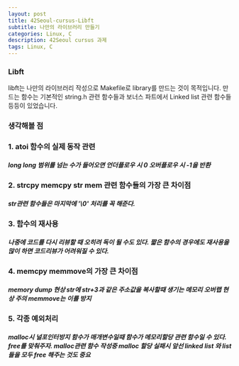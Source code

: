 ```yaml
---
layout: post
title: 42Seoul-cursus-Libft
subtitle: 나만의 라이브러리 만들기
categories: Linux, C
description: 42Seoul cursus 과제 
tags: Linux, C
---
```


### Libft

libft는 나만의 라이브러리 작성으로 Makefile로 library를 만드는 것이 목적입니다. 만드는 함수는 기본적인 string.h 관련 함수들과 보너스 파트에서 Linked list 관련 함수들 등등이 있었습니다.

### 생각해볼 점

### 1. atoi 함수의 실제 동작 관련 

##### long long 범위를 넘는 수가 들어오면 언더플로우 시 0 오버플로우 시 -1을 반환

### 2. strcpy memcpy str mem 관련 함수들의 가장 큰 차이점

##### str관련 함수들은 마지막에 '\0' 처리를 꼭 해준다.

### 3. 함수의 재사용

##### 나중에 코드를 다시 리뷰할 때 오히려 독이 될 수도 있다. 짧은 함수의 경우에도 재사용을 많이 하면 코드리뷰가 어려워질 수 있다.

### 4. memcpy memmove의 가장 큰 차이점

##### memory dump 현상 str에 str+3과 같은 주소값을 복사할때 생기는 메모리 오버랩 현상 주의 memmove는 이를 방지

### 5. 각종 예외처리

##### malloc시 널포인터방지 함수가 매개변수일때 함수가 메모리할당 관련 함수일 수 있다. free를 맞춰주자. malloc관련 함수 작성중 malloc 할당 실패시 앞선 linked list 와 list들을 모두 free 해주는 것도 중요